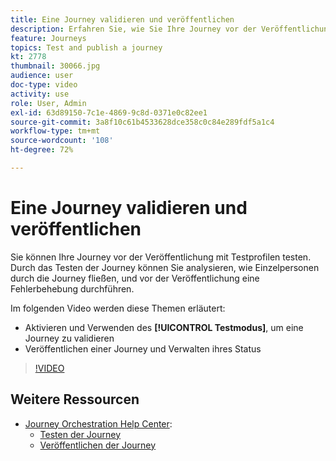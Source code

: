 ```yaml
---
title: Eine Journey validieren und veröffentlichen
description: Erfahren Sie, wie Sie Ihre Journey vor der Veröffentlichung mithilfe von Testprofilen testen können.
feature: Journeys
topics: Test and publish a journey
kt: 2778
thumbnail: 30066.jpg
audience: user
doc-type: video
activity: use
role: User, Admin
exl-id: 63d89150-7c1e-4869-9c8d-0371e0c82ee1
source-git-commit: 3a8f10c61b4533628dce358c0c84e289fdf5a1c4
workflow-type: tm+mt
source-wordcount: '108'
ht-degree: 72%

---
```


# Eine Journey validieren und veröffentlichen

Sie können Ihre Journey vor der Veröffentlichung mit Testprofilen testen. Durch das Testen der Journey können Sie analysieren, wie Einzelpersonen durch die Journey fließen, und vor der Veröffentlichung eine Fehlerbehebung durchführen.

Im folgenden Video werden diese Themen erläutert:

* Aktivieren und Verwenden des **[!UICONTROL Testmodus]**, um eine Journey zu validieren
* Veröffentlichen einer Journey und Verwalten ihres Status

>[!VIDEO](https://video.tv.adobe.com/v/30066?quality=12)

## Weitere Ressourcen

* [Journey Orchestration Help Center](https://experienceleague.adobe.com/docs/journeys/using/journey-orchestration-home.html?lang=de):
   * [Testen der Journey](https://experienceleague.adobe.com/docs/journeys/using/building-journeys/testing-the-journey.html?lang=de)
   * [Veröffentlichen der Journey](https://experienceleague.adobe.com/docs/journeys/using/building-journeys/publishing-the-journey.html?lang=de)
